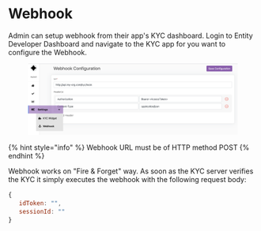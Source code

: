 # Webhook

Admin can setup webhook from their app's KYC dashboard. Login to Entity Developer Dashboard and navigate to the KYC app for you want to configure the Webhook.&#x20;

<figure><img src="../../.gitbook/assets/image (3) (1).png" alt=""><figcaption></figcaption></figure>

{% hint style="info" %}
Webhook URL must be of HTTP method POST
{% endhint %}

Webhook works on "Fire & Forget" way. As soon as the KYC server verifies the KYC it simply executes the webhook with the following request body:

```javascript
{
   idToken: "",
   sessionId: ""
}
```

